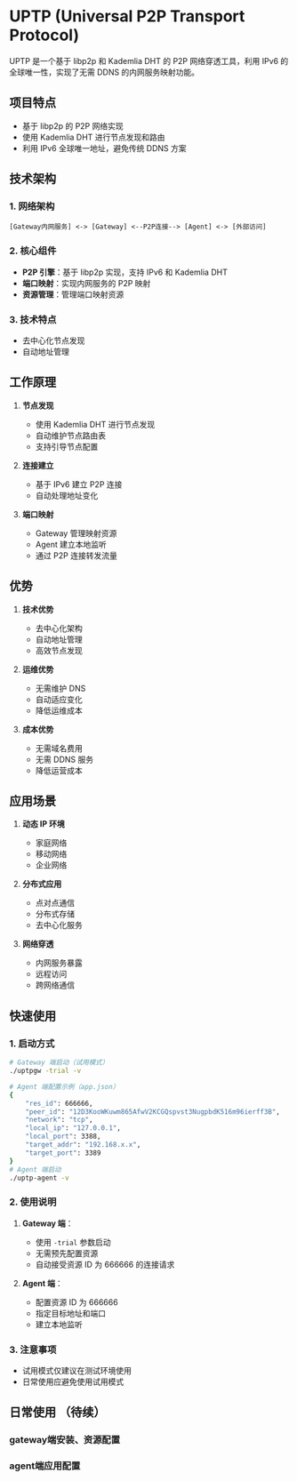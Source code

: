 # UPTP (Universal P2P Transport Protocol)

UPTP 是一个基于 libp2p 和 Kademlia DHT 的 P2P 网络穿透工具，利用 IPv6 的全球唯一性，实现了无需 DDNS 的内网服务映射功能。

## 项目特点

- 基于 libp2p 的 P2P 网络实现
- 使用 Kademlia DHT 进行节点发现和路由
- 利用 IPv6 全球唯一地址，避免传统 DDNS 方案

## 技术架构

### 1. 网络架构
```
[Gateway内网服务] <-> [Gateway] <--P2P连接--> [Agent] <-> [外部访问]
```

### 2. 核心组件
- **P2P 引擎**：基于 libp2p 实现，支持 IPv6 和 Kademlia DHT
- **端口映射**：实现内网服务的 P2P 映射
- **资源管理**：管理端口映射资源

### 3. 技术特点
- 去中心化节点发现
- 自动地址管理

## 工作原理

1. **节点发现**
   - 使用 Kademlia DHT 进行节点发现
   - 自动维护节点路由表
   - 支持引导节点配置

2. **连接建立**
   - 基于 IPv6 建立 P2P 连接
   - 自动处理地址变化

3. **端口映射**
   - Gateway 管理映射资源
   - Agent 建立本地监听
   - 通过 P2P 连接转发流量

## 优势

1. **技术优势**
   - 去中心化架构
   - 自动地址管理
   - 高效节点发现

2. **运维优势**
   - 无需维护 DNS
   - 自动适应变化
   - 降低运维成本

3. **成本优势**
   - 无需域名费用
   - 无需 DDNS 服务
   - 降低运营成本

## 应用场景

1. **动态 IP 环境**
   - 家庭网络
   - 移动网络
   - 企业网络

2. **分布式应用**
   - 点对点通信
   - 分布式存储
   - 去中心化服务

3. **网络穿透**
   - 内网服务暴露
   - 远程访问
   - 跨网络通信

## 快速使用

### 1. 启动方式
```bash
# Gateway 端启动（试用模式）
./uptpgw -trial -v

# Agent 端配置示例（app.json）
{
    "res_id": 666666,
    "peer_id": "12D3KooWKuwm865AfwV2KCGQspvst3NugpbdK516m96ierff3B",
    "network": "tcp",
    "local_ip": "127.0.0.1",
    "local_port": 3388,
    "target_addr": "192.168.x.x",
    "target_port": 3389
}
# Agent 端启动
./uptp-agent -v
```

### 2. 使用说明
1. **Gateway 端**：
   - 使用 `-trial` 参数启动
   - 无需预先配置资源
   - 自动接受资源 ID 为 666666 的连接请求

2. **Agent 端**：
   - 配置资源 ID 为 666666
   - 指定目标地址和端口
   - 建立本地监听

### 3. 注意事项
- 试用模式仅建议在测试环境使用
- 日常使用应避免使用试用模式


## 日常使用 （待续）

### gateway端安装、资源配置
### agent端应用配置